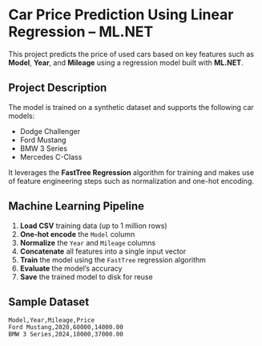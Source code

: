 # Car Price Prediction Using Linear Regression – ML.NET

This project predicts the price of used cars based on key features such as **Model**, **Year**, and **Mileage** using a regression model built with **ML.NET**.

##  Project Description

The model is trained on a synthetic dataset and supports the following car models:

- Dodge Challenger  
- Ford Mustang  
- BMW 3 Series  
- Mercedes C-Class  

It leverages the **FastTree Regression** algorithm for training and makes use of feature engineering steps such as normalization and one-hot encoding.

##  Machine Learning Pipeline

1. **Load CSV** training data (up to 1 million rows)
2. **One-hot encode** the `Model` column
3. **Normalize** the `Year` and `Mileage` columns
4. **Concatenate** all features into a single input vector
5. **Train** the model using the `FastTree` regression algorithm
6. **Evaluate** the model’s accuracy
7. **Save** the trained model to disk for reuse

##  Sample Dataset

```csv
Model,Year,Mileage,Price
Ford Mustang,2020,60000,14000.00
BMW 3 Series,2024,10000,37000.00
